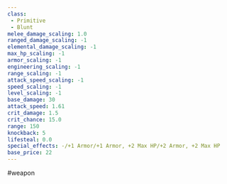 ```yaml
---
class: 
 - Primitive
 - Blunt
melee_damage_scaling: 1.0
ranged_damage_scaling: -1
elemental_damage_scaling: -1
max_hp_scaling: -1
armor_scaling: -1
engineering_scaling: -1
range_scaling: -1
attack_speed_scaling: -1
speed_scaling: -1
level_scaling: -1
base_damage: 30
attack_speed: 1.61
crit_damage: 1.5
crit_chance: 15.0
range: 150
knockback: 5
lifesteal: 0.0
special_effects: -/+1 Armor/+1 Armor, +2 Max HP/+2 Armor, +2 Max HP
base_price: 22
---
```

#weapon